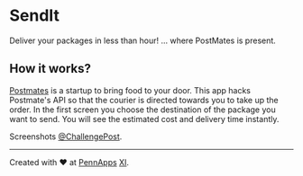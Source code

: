 # SendIt
Deliver your packages in less than hour! ... where PostMates is present.

## How it works?
[Postmates](https://postmates.com/) is a startup to bring food to your door. This app hacks Postmate's API so that the courier is directed towards you to take up the order. 
In the first screen you choose the destination of the package you want to send. You will see the estimated cost and delivery time instantly.

Screenshots [@ChallengePost](http://challengepost.com/software/send-it).

- - -

Created with ♥ at [PennApps](http://pennapps.com/) [XI](http://2015s.pennapps.com/).

